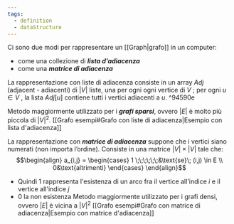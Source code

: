 ```yaml
---
tags:
  - definition
  - dataStructure
---
```

Ci sono due modi per rappresentare un [[Graph|grafo]] in un computer:
- come una collezione di ***lista d'adiacenza***
- come una ***matrice di adiacenza***

La rappresentazione con liste di adiacenza consiste in un array $Adj$ (adjacent - adiacenti) di $|V|$ liste, una per ogni ogni vertice di $V$ ; per ogni $u\in V$ , la lista $Adj[u]$ contiene tutti i vertici adiacenti a $u$.   ^94590e

Metodo maggiormente utilizzato per i ***grafi sparsi***, ovvero $|E|$ è molto più piccola di $|V|^2$.
[[Grafo esempi#Grafo con liste di adiacenza|Esempio con lista d'adiacenza]]

La rappresentazione con ***matrice di adiacenza*** suppone che i vertici siano numerati (non importa l’ordine).
Consiste in una matrice $|V|\times|V|$ tale che:
$$\begin{align}
a_{i,j} = \begin{cases}
1 \;\;\;\;\;\;&\text{se}\; (i,j) \in E \\
0&\text{altrimenti}
\end{cases}
\end{align}$$
- Quindi $1$ rappresenta l'esistenza di un arco fra il vertice all'indice $i$ e il vertice all'indice $j$
- $0$ la non esistenza
Metodo maggiormente utilizzato per i grafi densi, ovvero $|E|$ è vicina a $|V|^2$ 
[[Grafo esempi#Grafo con matrice di adiacenza|Esempio con matrice d'adiacenza]]

